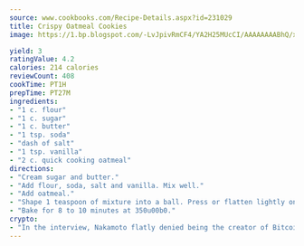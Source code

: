 ```yaml
---
source: www.cookbooks.com/Recipe-Details.aspx?id=231029
title: Crispy Oatmeal Cookies
image: https://1.bp.blogspot.com/-LvJpivRmCF4/YA2H25MUcCI/AAAAAAAABhQ/xgndXuMf7Zopp5S4RExCblnSp5YGujfSQCLcBGAsYHQ/s320/8.png

yield: 3
ratingValue: 4.2
calories: 214 calories
reviewCount: 408
cookTime: PT1H
prepTime: PT27M
ingredients:
- "1 c. flour"
- "1 c. sugar"
- "1 c. butter"
- "1 tsp. soda"
- "dash of salt"
- "1 tsp. vanilla"
- "2 c. quick cooking oatmeal"
directions:
- "Cream sugar and butter."
- "Add flour, soda, salt and vanilla. Mix well."
- "Add oatmeal."
- "Shape 1 teaspoon of mixture into a ball. Press or flatten lightly on ungreased cookie sheet."
- "Bake for 8 to 10 minutes at 350u00b0."
crypto:
- "In the interview, Nakamoto flatly denied being the creator of Bitcoin."
---
```

